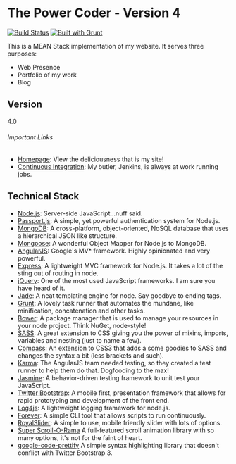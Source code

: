 The Power Coder - Version 4
=====
[![Build Status](http://ci.thepowercoder.com/buildStatus/icon?job=The_Power_Coder_Version_4)](http://ci.thepowercoder.com/job/The_Power_Coder_Version_4/)
[![Built with Grunt](https://cdn.gruntjs.com/builtwith.png)](http://gruntjs.com/)


This is a MEAN Stack implementation of my website. It serves three purposes:
* Web Presence
* Portfolio of my work
* Blog

Version
------
4.0

###### Important Links
* [Homepage](http://www.thepowercoder.com): View the deliciousness that is my site!
* [Continuous Integration](http://ci.thepowercoder.com/job/The_Power_Coder_Version_4): My butler, Jenkins, is always at work running jobs.

Technical Stack
--------------
* [Node.js](http://www.nodejs.org): Server-side JavaScript...nuff said.
* [Passport.js](http://www.passportjs.org): A simple, yet powerful authentication system for Node.js.
* [MongoDB](http://www.mongodb.org): A cross-platform, object-oriented, NoSQL database that uses a hierarchical JSON like structure.
* [Mongoose](http://www.mongoosejs.com): A wonderful Object Mapper for Node.js to MongoDB.
* [AngularJS](http://www.angularjs.org): Google's MV* framework. Highly opinionated and very powerful.
* [Express](http://www.expressjs.com): A lightweight MVC framework for Node.js. It takes a lot of the sting out of routing in node.
* [jQuery](http://www.jquery.com): One of the most used JavaScript frameworks. I am sure you have heard of it. 
* [Jade](http://www.jade-lang.com): A neat templating engine for node. Say goodbye to ending tags.
* [Grunt](http://www.gruntjs.com): A lovely task runner that automates the mundane, like minification, concatenation and other tasks.
* [Bower](http://www.bower.io): A package manager that is used to manage your resources in your node project. Think NuGet, node-style!
* [SASS](http://www.sass-lang.com): A great extension to CSS giving you the power of mixins, imports, variables and nesting (just to name a few).
* [Compass](http://www.compass-style.org): An extension to CSS3 that adds a some goodies to SASS and changes the syntax a bit (less brackets and such).
* [Karma](http://karma-runner.github.io): The AngularJS team needed testing, so they created a test runner to help them do that. Dogfooding to the max!
* [Jasmine](http://jasmine.github.io): A behavior-driven testing framework to unit test your JavaScript.
* [Twitter Bootstrap](http://www.getbootstrap.com): A mobile first, presentation framework that allows for rapid prototyping and development of the front end.
* [Log4js](https://github.com/nomiddlename/log4js-node): A lightweight logging framework for node.js.
* [Forever](https://github.com/nodejitsu/forever): A simple CLI tool that allows scripts to run continuously.
* [RoyalSlider](http://dimsemenov.com/plugins/royal-slider): A simple to use, mobile friendly slider with lots of options. 
* [Super Scroll-O-Rama](http://johnpolacek.github.io/superscrollorama) A full-featured scroll animation library with so many options, it's not for the faint of heart. 
* [google-code-prettify](https://code.google.com/p/google-code-prettify) A simple syntax highlighting library that doesn't conflict with Twitter Bootstrap 3.


